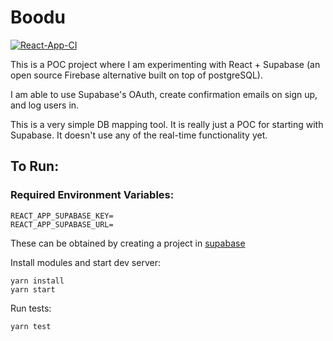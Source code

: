 # Boodu

[![React-App-CI](https://github.com/mwolfhoffman/react-jack/actions/workflows/main.yml/badge.svg?branch=master)](https://github.com/mwolfhoffman/boodu/actions/workflows/main.yml)

This is a POC project where I am experimenting with React + Supabase (an open source Firebase alternative built on top of postgreSQL).

I am able to use Supabase's OAuth, create confirmation emails on sign up, and log users in. 

This is a very simple DB mapping tool. It is really just a POC for starting with Supabase. It doesn't use any of the real-time functionality yet. 


## To Run: 

### Required Environment Variables: 
```
REACT_APP_SUPABASE_KEY=
REACT_APP_SUPABASE_URL=
```
These can be obtained by creating a project in [supabase](https://supbase.io)


Install modules and start dev server: 
```
yarn install
yarn start
```

Run tests:
```
yarn test
```
